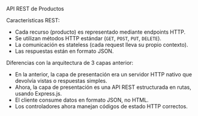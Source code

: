 API REST de Productos

Características REST:
- Cada recurso (producto) es representado mediante endpoints HTTP.
- Se utilizan métodos HTTP estándar (`GET`, `POST`, `PUT`, `DELETE`).
- La comunicación es stateless (cada request lleva su propio contexto).
- Las respuestas están en formato JSON.

 Diferencias con la arquitectura de 3 capas anterior:
- En la anterior, la capa de presentación era un servidor HTTP nativo que devolvía vistas o respuestas simples.
- Ahora, la capa de presentación es una API REST estructurada en rutas, usando Express.js.
- El cliente consume datos en formato JSON, no HTML.
- Los controladores ahora manejan códigos de estado HTTP correctos.
